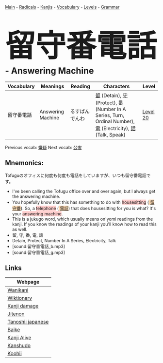 <style> bigfont {font-size: 100px}</style>
[Main](../README.md) -
[Radicals](../radicals.md) -
[Kanjis](../kanjis.md) -
[Vocabulary](../vocabulary.md) -
[Levels](../levels.md) -
[Grammar](../grammar.md)
# <bigfont> 留守番電話</bigfont> - Answering Machine 

| Vocabulary | Meanings | Reading | Characters | Level |
| --- | --- | --- | --- | --- |
| 留守番電話 | Answering Machine | るすばんでんわ |  [留](../kanjis/留.md) (Detain), [守](../kanjis/守.md) (Protect), [番](../kanjis/番.md) (Number In A Series, Turn, Ordinal Number), [電](../kanjis/電.md) (Electricity), [話](../kanjis/話.md) (Talk, Speak) | [Level 20](../levels/wk_level20.md) |

Previous vocab: [嫌疑](嫌疑.md) Next vocab: [公害](公害.md) 

## Mnemonics:
Tofuguのオフィスに何度も何度も電話をしていますが、いつも留守番電話です。
* I've been calling the Tofugu office over and over again, but I always get the answering machine.
* You hopefully know that this has something to do with <span style="background-color:#ffcccb"> housesitting</span> (<span style="background-color:#fed8b1"> [留守番](https://jisho.org/search/留守番)</span>). So, a <span style="background-color:#ffcccb"> telephone</span> (<span style="background-color:#fed8b1"> [電話](https://jisho.org/search/電話)</span>) that does housesitting for you is what? It's your <span style="background-color:#ffcccb"> answering machine</span>.
* This is a jukugo word, which usually means on'yomi readings from the kanji. If you know the readings of your kanji you'll know how to read this as well.
* 留, 守, 番, 電, 話
* Detain, Protect, Number In A Series, Electricity, Talk
* [sound:留守番電話_b.mp3]
* [sound:留守番電話_g.mp3]


## Links 

| Webpage |
| --- |
| [Wanikani          ](https://www.wanikani.com/kanji/留守番電話) |
| [Wiktionary        ](https://en.wiktionary.org/wiki/留守番電話) |
| [Kanji damage      ](http://www.kanjidamage.com/kanji/search?utf8=✓&q=留守番電話) |
| [Jitenon           ](https://jitenon.com/kanji/留守番電話) |
| [Tanoshii japanese ](https://www.tanoshiijapanese.com/dictionary/kanji.cfm?k=留守番電話) |
| [Baike             ](https://baike.baidu.com/item/留守番電話) |
| [Kanji Alive       ](https://app.kanjialive.com/留守番電話) |
| [Kanshudo          ](https://www.kanshudo.com/searchmn?q=留守番電話) |
| [Koohii            ](https://kanji.koohii.com/study/kanji/留守番電話) |

